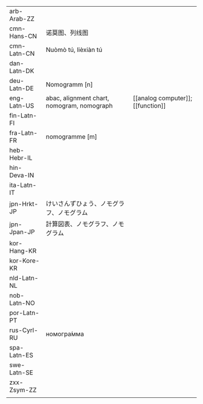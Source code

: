 | | | |
|-|-|-|
| arb-Arab-ZZ |  |  |
| cmn-Hans-CN | 诺莫图、列线图 |  |
| cmn-Latn-CN | Nuòmò tú, lièxiàn tú |  |
| dan-Latn-DK |  |  |
| deu-Latn-DE | Nomogramm [n] |  |
| eng-Latn-US | abac, alignment chart, nomogram, nomograph | [[analog computer]]; [[function]] |
| fin-Latn-FI |  |  |
| fra-Latn-FR | nomogramme [m] |  |
| heb-Hebr-IL |  |  |
| hin-Deva-IN |  |  |
| ita-Latn-IT |  |  |
| jpn-Hrkt-JP | けいさんずひょう、ノモグラフ、ノモグラム |  |
| jpn-Jpan-JP | 計算図表、ノモグラフ、ノモグラム |  |
| kor-Hang-KR |  |  |
| kor-Kore-KR |  |  |
| nld-Latn-NL |  |  |
| nob-Latn-NO |  |  |
| por-Latn-PT |  |  |
| rus-Cyrl-RU | номогра́мма |  |
| spa-Latn-ES |  |  |
| swe-Latn-SE |  |  |
| zxx-Zsym-ZZ |  |  |
|  |  |  |